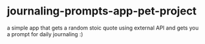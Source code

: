 # journaling-prompts-app-pet-project
a simple app that gets a random stoic quote using external API and gets you a prompt for daily journaling :)
